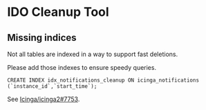 # IDO Cleanup Tool

## Missing indices

Not all tables are indexed in a way to support fast deletions. 

Please add those indexes to ensure speedy queries.

```mysql
CREATE INDEX idx_notifications_cleanup ON icinga_notifications (`instance_id`,`start_time`);
```

See [Icinga/icinga2#7753](https://github.com/Icinga/icinga2/issues/7753).
